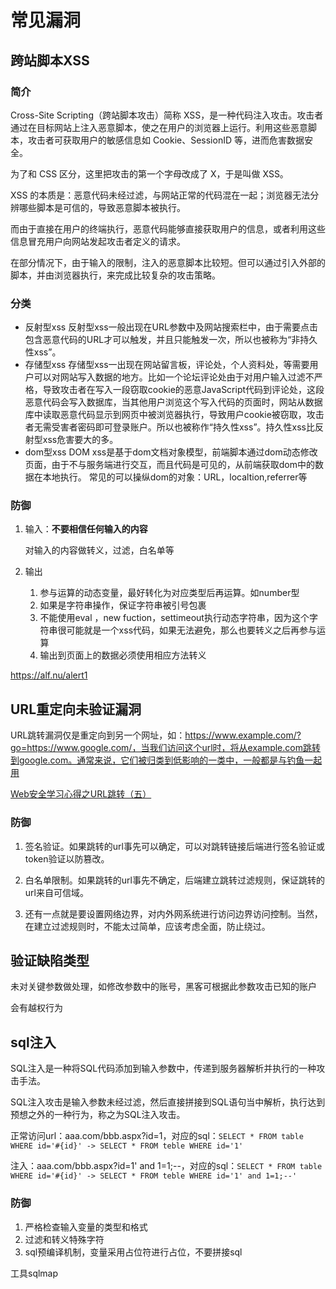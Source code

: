 # 常见漏洞

## 跨站脚本XSS

### 简介

Cross-Site Scripting（跨站脚本攻击）简称 XSS，是一种代码注入攻击。攻击者通过在目标网站上注入恶意脚本，使之在用户的浏览器上运行。利用这些恶意脚本，攻击者可获取用户的敏感信息如 Cookie、SessionID 等，进而危害数据安全。

为了和 CSS 区分，这里把攻击的第一个字母改成了 X，于是叫做 XSS。

XSS 的本质是：恶意代码未经过滤，与网站正常的代码混在一起；浏览器无法分辨哪些脚本是可信的，导致恶意脚本被执行。

而由于直接在用户的终端执行，恶意代码能够直接获取用户的信息，或者利用这些信息冒充用户向网站发起攻击者定义的请求。

在部分情况下，由于输入的限制，注入的恶意脚本比较短。但可以通过引入外部的脚本，并由浏览器执行，来完成比较复杂的攻击策略。

### 分类 

- 反射型xss
  反射型xss一般出现在URL参数中及网站搜索栏中，由于需要点击包含恶意代码的URL才可以触发，并且只能触发一次，所以也被称为“非持久性xss”。
- 存储型xss
  存储型xss一出现在网站留言板，评论处，个人资料处，等需要用户可以对网站写入数据的地方。比如一个论坛评论处由于对用户输入过滤不严格，导致攻击者在写入一段窃取cookie的恶意JavaScript代码到评论处，这段恶意代码会写入数据库，当其他用户浏览这个写入代码的页面时，网站从数据库中读取恶意代码显示到网页中被浏览器执行，导致用户cookie被窃取，攻击者无需受害者密码即可登录账户。所以也被称作“持久性xss”。持久性xss比反射型xss危害要大的多。
- dom型xss
DOM xss是基于dom文档对象模型，前端脚本通过dom动态修改页面，由于不与服务端进行交互，而且代码是可见的，从前端获取dom中的数据在本地执行。
常见的可以操纵dom的对象：URL，localtion,referrer等

### 防御

1. 输入：**不要相信任何输入的内容**

   对输入的内容做转义，过滤，白名单等

2. 输出

   1. 参与运算的动态变量，最好转化为对应类型后再运算。如number型
   2. 如果是字符串操作，保证字符串被引号包裹
   3. 不能使用eval ，new fuction，settimeout执行动态字符串，因为这个字符串很可能就是一个xss代码，如果无法避免，那么也要转义之后再参与运算
   4. 输出到页面上的数据必须使用相应方法转义

https://alf.nu/alert1

## URL重定向未验证漏洞

URL跳转漏洞仅是重定向到另一个网址，如：https://www.example.com/?go=https://www.google.com/，当我们访问这个url时，将从example.com跳转到google.com。通常来说，它们被归类到低影响的一类中，一般都是与钓鱼一起用

[Web安全学习心得之URL跳转（五）](https://www.imbajin.com/Web安全学习心得之URL跳转（五）/)

### 防御

1. 签名验证。如果跳转的url事先可以确定，可以对跳转链接后端进行签名验证或token验证以防篡改。

2. 白名单限制。如果跳转的url事先不确定，后端建立跳转过滤规则，保证跳转的url来自可信域。

3. 还有一点就是要设置网络边界，对内外网系统进行访问边界访问控制。当然，在建立过滤规则时，不能太过简单，应该考虑全面，防止绕过。

## 验证缺陷类型

未对关键参数做处理，如修改参数中的账号，黑客可根据此参数攻击已知的账户

会有越权行为

## sql注入

SQL注入是一种将SQL代码添加到输入参数中，传递到服务器解析并执行的一种攻击手法。

SQL注入攻击是输入参数未经过滤，然后直接拼接到SQL语句当中解析，执行达到预想之外的一种行为，称之为SQL注入攻击。

正常访问url：aaa.com/bbb.aspx?id=1，对应的sql：`SELECT * FROM table WHERE id='#{id}' -> SELECT * FROM teble WHERE id='1'`

注入：aaa.com/bbb.aspx?id=1' and 1=1;--，对应的sql：`SELECT * FROM table WHERE id='#{id}' -> SELECT * FROM teble WHERE id='1' and 1=1;--'`

### 防御

1. 严格检查输入变量的类型和格式
2. 过滤和转义特殊字符
3. sql预编译机制，变量采用占位符进行占位，不要拼接sql

工具sqlmap